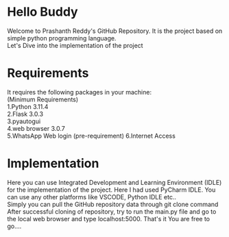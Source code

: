 <h1>Hello Buddy</h1>
Welcome to Prashanth Reddy's GitHub Repository.
It is the project based on simple python programming language. <br/>
Let's Dive into the implementation of the project<br/>
<h1>Requirements</h1>
It requires the following packages in your machine:<br/>
(Minimum Requirements)<br/>
1.Python 3.11.4<br/>
2.Flask 3.0.3<br/>
3.pyautogui<br/>
4.web browser 3.0.7<br/>
5.WhatsApp Web login (pre-requirement)
6.Internet Access
<h1>Implementation</h1>
Here you can use Integrated Development and Learning Environment (IDLE) for the implementation of the project. Here I had used PyCharm IDLE. You can use any other platforms like VSCODE, Python IDLE etc..<br/>
Simply you can pull the GitHub repository data through git clone command<br/>
After successful cloning of repository, try to run the main.py file and go to the local web browser and type localhost:5000.
That's it You are free to go....






